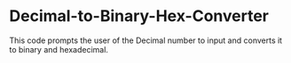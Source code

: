 # Decimal-to-Binary-Hex-Converter

This code prompts the user of the Decimal number to input and converts it to binary and hexadecimal.
